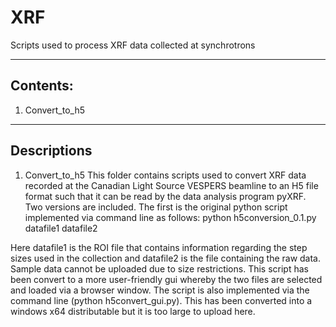 # XRF
Scripts used to process XRF data collected at synchrotrons

-----------------------------------------------------------------------------------------------------------------------------------------------
Contents:
-----------------------------------------------------------------------------------------------------------------------------------------------

1. Convert_to_h5


-----------------------------------------------------------------------------------------------------------------------------------------------
Descriptions
-----------------------------------------------------------------------------------------------------------------------------------------------

1. Convert_to_h5
This folder contains scripts used to convert XRF data recorded at the Canadian Light Source VESPERS beamline to an H5 file format such that it can be read by the data analysis program pyXRF. Two versions are included. The first is the original python script implemented via command line as follows: 
python h5conversion_0.1.py datafile1 datafile2

Here datafile1 is the ROI file that contains information regarding the step sizes used in the collection and datafile2 is the file containing the raw data. Sample data cannot be uploaded due to size restrictions. This script has been convert to a more user-friendly gui whereby the two files are selected and loaded via a browser window. The script is also implemented via the command line (python h5convert_gui.py). This has been converted into a windows x64 distributable but it is too large to upload here. 
